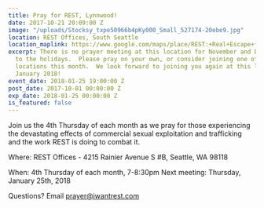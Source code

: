 ```yaml
---
title: Pray for REST, Lynnwood!
date: 2017-10-21 20:09:00 Z
image: "/uploads/Stocksy_txpe50966b4pKy000_Small_527174-20ebe9.jpg"
location: REST Offices, South Seattle
location_maplink: https://www.google.com/maps/place/REST:+Real+Escape+from+the+Sex+Trade/@47.5651467,-122.2889162,15z/data=!4m2!3m1!1s0x0:0x127be80f909d13c5?sa=X&ved=0ahUKEwjNgMLT3JTXAhVW_WMKHZCaBBUQ_BII9QEwHA
excerpt: There is no prayer meeting at this location for November and December due
  to the holidays.  Please pray on your own, or consider joining one of our other
  locations this month.  We look forward to joining you again at this location in
  January 2018!
event_date: 2018-01-25 19:00:00 Z
post_date: 2017-10-01 00:00:00 Z
exp_date: 2018-01-25 00:00:00 Z
is_featured: false
---
```


Join us the 4th Thursday of each month as we pray for those experiencing the devastating effects of commercial sexual exploitation and trafficking and the work REST is doing to combat it.

Where: REST Offices - 4215 Rainier Avenue S #B, Seattle, WA 98118

When: 4th Thursday of each month, 7-8:30pm
Next meeting: Thursday, January 25th, 2018

Questions? Email [prayer@iwantrest.com](mailto:prayer@iwantrest.com)

